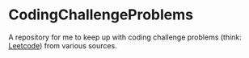 # CodingChallengeProblems
A repository for me to keep up with coding challenge problems (think: [Leetcode](https://leetcode.com/)) from various sources.
